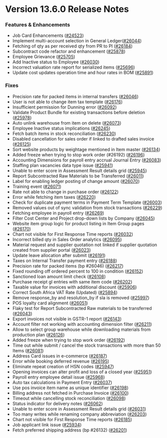 # Version 13.6.0 Release Notes

### Features & Enhancements

- Job Card Enhancements ([#24523](https://github.com/frappe/erpnext/pull/24523))
- Implement multi-account selection in General Ledger([#26044](https://github.com/frappe/erpnext/pull/26044))
- Fetching of qty as per received qty from PR to PI ([#26184](https://github.com/frappe/erpnext/pull/26184))
- Subcontract code refactor and enhancement ([#25878](https://github.com/frappe/erpnext/pull/25878))
- Employee Grievance ([#25705](https://github.com/frappe/erpnext/pull/25705))
- Add Inactive status to Employee ([#26030](https://github.com/frappe/erpnext/pull/26030))
- Incorrect valuation rate report for serialized items ([#25696](https://github.com/frappe/erpnext/pull/25696))
- Update cost updates operation time and hour rates in BOM ([#25891](https://github.com/frappe/erpnext/pull/25891))

### Fixes

- Precision rate for packed items in internal transfers ([#26046](https://github.com/frappe/erpnext/pull/26046))
- User is not able to change item tax template ([#26176](https://github.com/frappe/erpnext/pull/26176))
- Insufficient permission for Dunning error ([#26092](https://github.com/frappe/erpnext/pull/26092))
- Validate Product Bundle for existing transactions before deletion ([#25978](https://github.com/frappe/erpnext/pull/25978))
- Auto unlink warehouse from item on delete ([#26073](https://github.com/frappe/erpnext/pull/26073))
- Employee Inactive status implications ([#26245](https://github.com/frappe/erpnext/pull/26245))
- Fetch batch items in stock reconciliation ([#26230](https://github.com/frappe/erpnext/pull/26230))
- Disabled cancellation for sales order if linked to drafted sales invoice ([#26125](https://github.com/frappe/erpnext/pull/26125))
- Sort website products by weightage mentioned in Item master ([#26134](https://github.com/frappe/erpnext/pull/26134))
- Added freeze when trying to stop work order (#26192) ([#26196](https://github.com/frappe/erpnext/pull/26196))
- Accounting Dimensions for payroll entry accrual Journal Entry ([#26083](https://github.com/frappe/erpnext/pull/26083))
- Staffing plan vacancies data type issue ([#25941](https://github.com/frappe/erpnext/pull/25941))
- Unable to enter score in Assessment Result details grid ([#25945](https://github.com/frappe/erpnext/pull/25945))
- Report Subcontracted Raw Materials to be Transferred ([#26011](https://github.com/frappe/erpnext/pull/26011))
- Label for enabling ledger posting of change amount ([#26070](https://github.com/frappe/erpnext/pull/26070))
- Training event ([#26071](https://github.com/frappe/erpnext/pull/26071))
- Rate not able to change in purchase order ([#26122](https://github.com/frappe/erpnext/pull/26122))
- Error while fetching item taxes ([#26220](https://github.com/frappe/erpnext/pull/26220))
- Check for duplicate payment terms in Payment Term Template ([#26003](https://github.com/frappe/erpnext/pull/26003))
- Removed values out of sync validation from stock transactions ([#26229](https://github.com/frappe/erpnext/pull/26229))
- Fetching employee in payroll entry ([#26269](https://github.com/frappe/erpnext/pull/26269))
- Filter Cost Center and Project drop-down lists by Company ([#26045](https://github.com/frappe/erpnext/pull/26045))
- Website item group logic for product listing in Item Group pages ([#26170](https://github.com/frappe/erpnext/pull/26170))
- Chart not visible for First Response Time reports ([#26032](https://github.com/frappe/erpnext/pull/26032))
- Incorrect billed qty in Sales Order analytics ([#26095](https://github.com/frappe/erpnext/pull/26095))
- Material request and supplier quotation not linked if supplier quotation created from supplier portal ([#26023](https://github.com/frappe/erpnext/pull/26023))
- Update leave allocation after submit ([#26191](https://github.com/frappe/erpnext/pull/26191))
- Taxes on Internal Transfer payment entry ([#26188](https://github.com/frappe/erpnext/pull/26188))
- Precision rate for packed items (bp #26046) ([#26217](https://github.com/frappe/erpnext/pull/26217))
- Fixed rounding off ordered percent to 100 in condition ([#26152](https://github.com/frappe/erpnext/pull/26152))
- Sanctioned loan amount limit check ([#26108](https://github.com/frappe/erpnext/pull/26108))
- Purchase receipt gl entries with same item code ([#26202](https://github.com/frappe/erpnext/pull/26202))
- Taxable value for invoices with additional discount ([#25906](https://github.com/frappe/erpnext/pull/25906))
- Correct South Africa VAT Rate (Updated) ([#25894](https://github.com/frappe/erpnext/pull/25894))
- Remove response_by and resolution_by if sla is removed ([#25997](https://github.com/frappe/erpnext/pull/25997))
- POS loyalty card alignment ([#26051](https://github.com/frappe/erpnext/pull/26051))
- Flaky test for Report Subcontracted Raw materials to be transferred ([#26043](https://github.com/frappe/erpnext/pull/26043))
- Export invoices not visible in GSTR-1 report ([#26143](https://github.com/frappe/erpnext/pull/26143))
- Account filter not working with accounting dimension filter ([#26211](https://github.com/frappe/erpnext/pull/26211))
- Allow to select group warehouse while downloading materials from production plan ([#26126](https://github.com/frappe/erpnext/pull/26126))
- Added freeze when trying to stop work order ([#26192](https://github.com/frappe/erpnext/pull/26192))
- Time out while submit / cancel the stock transactions with more than 50 Items ([#26081](https://github.com/frappe/erpnext/pull/26081))
- Address Card issues in e-commerce ([#26187](https://github.com/frappe/erpnext/pull/26187))
- Error while booking deferred revenue ([#26195](https://github.com/frappe/erpnext/pull/26195))
- Eliminate repeat creation of HSN codes ([#25947](https://github.com/frappe/erpnext/pull/25947))
- Opening invoices can alter profit and loss of a closed year ([#25951](https://github.com/frappe/erpnext/pull/25951))
- Payroll entry employee detail issue ([#25968](https://github.com/frappe/erpnext/pull/25968))
- Auto tax calculations in Payment Entry ([#26037](https://github.com/frappe/erpnext/pull/26037))
- Use pos invoice item name as unique identifier ([#26198](https://github.com/frappe/erpnext/pull/26198))
- Billing address not fetched in Purchase Invoice ([#26100](https://github.com/frappe/erpnext/pull/26100))
- Timeout while cancelling stock reconciliation ([#26098](https://github.com/frappe/erpnext/pull/26098))
- Status indicator for delivery notes ([#26062](https://github.com/frappe/erpnext/pull/26062))
- Unable to enter score in Assessment Result details grid ([#26031](https://github.com/frappe/erpnext/pull/26031))
- Too many writes while renaming company abbreviation ([#26203](https://github.com/frappe/erpnext/pull/26203))
- Chart not visible for First Response Time reports ([#26185](https://github.com/frappe/erpnext/pull/26185))
- Job applicant link issue ([#25934](https://github.com/frappe/erpnext/pull/25934))
- Fetch preferred shipping address (bp #26132) ([#26201](https://github.com/frappe/erpnext/pull/26201))
